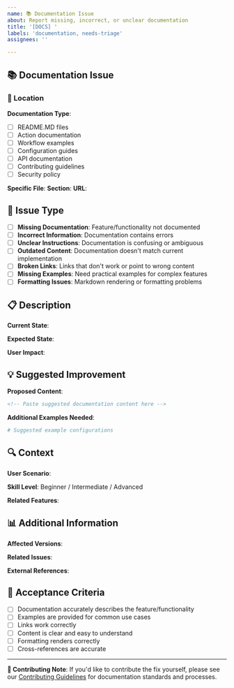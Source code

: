 ```yaml
---
name: 📚 Documentation Issue
about: Report missing, incorrect, or unclear documentation
title: '[DOCS] '
labels: 'documentation, needs-triage'
assignees: ''

---
```


## 📚 Documentation Issue

### 📍 Location

**Documentation Type**:
- [ ] README.MD files
- [ ] Action documentation
- [ ] Workflow examples
- [ ] Configuration guides
- [ ] API documentation
- [ ] Contributing guidelines
- [ ] Security policy

**Specific File**: <!-- e.g. .github/actions/nodejs-build/README.md -->
**Section**: <!-- e.g. "Inputs" section, "Usage Examples" -->
**URL**: <!-- Direct link to the documentation -->

## 🎯 Issue Type

- [ ] **Missing Documentation**: Feature/functionality not documented
- [ ] **Incorrect Information**: Documentation contains errors
- [ ] **Unclear Instructions**: Documentation is confusing or ambiguous
- [ ] **Outdated Content**: Documentation doesn't match current implementation
- [ ] **Broken Links**: Links that don't work or point to wrong content
- [ ] **Missing Examples**: Need practical examples for complex features
- [ ] **Formatting Issues**: Markdown rendering or formatting problems

## 📋 Description

**Current State**: <!-- What's wrong with the current documentation? -->

**Expected State**: <!-- What should the documentation say/look like? -->

**User Impact**: <!-- How does this affect users trying to use the feature? -->

## 💡 Suggested Improvement

**Proposed Content**:
```markdown
<!-- Paste suggested documentation content here -->
```

**Additional Examples Needed**:
```yaml
# Suggested example configurations
```

## 🔍 Context

**User Scenario**: <!-- What were you trying to accomplish when you found this issue? -->

**Skill Level**: Beginner / Intermediate / Advanced

**Related Features**: <!-- Any related workflows/actions that should be cross-referenced -->

## 📊 Additional Information

**Affected Versions**: <!-- Which versions have this documentation issue -->

**Related Issues**: <!-- Links to related issues or PRs -->

**External References**: <!-- Any external documentation that should be referenced -->

## 🎯 Acceptance Criteria

- [ ] Documentation accurately describes the feature/functionality
- [ ] Examples are provided for common use cases
- [ ] Links work correctly
- [ ] Content is clear and easy to understand
- [ ] Formatting renders correctly
- [ ] Cross-references are accurate

---

**📝 Contributing Note**: 
If you'd like to contribute the fix yourself, please see our [Contributing Guidelines](../../CONTRIBUTING.MD) for documentation standards and processes.